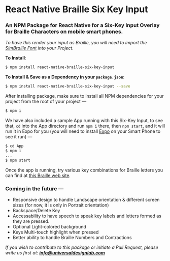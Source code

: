 # React Native Braille Six Key Input

### An NPM Package for React Native for a Six-Key Input Overlay for Braille Characters on mobile smart phones.

_To have this render your input as Braille, you will need to import the [SimBraille Font](http://www.brl.org/simbraille.html 'BRL: Braille Through Remote Learning Web Site, SimBraille Font Page.') into your Project._

**To Install**:

```bash
$ npm install react-native-braille-six-key-input
```

**To Install & Save as a Dependency in your `package.json`**:

```bash
$ npm install react-native-braille-six-key-input --save
```

After installing package, make sure to install all NPM dependencies for your project from the root of your project —

```bash
$ npm i
```

We have also included a sample App running with this Six-Key Input, to see that, `cd` into the App directory and run `npm i` there, then `npm start`, and it will run it in Expo for you (you will need to install [Expo](https://expo.io/) on your Smart Phone to see it run) —

```bash
$ cd App
$ npm i
...
$ npm start
```

Once the app is running, try various key combinations for Braille letters you can find at [this Braille web site](https://www.pharmabraille.com/pharmaceutical-braille/the-braille-alphabet/).

### Coming in the future —

* Responsive design to handle Landscape orientation & different screen sizes (for now, it is only in Portrait orientation)
* Backspace/Delete Key
* Accessability to have speech to speak key labels and letters formed as they are pressed.
* Optional Light-colored background
* Keys Multi-touch highlight when pressed
* Better ability to handle Braille Numbers and Contractions

_If you wish to contribute to this package or initiate a Pull Request, please write us first at: **info@universaldesignlab.com**_
